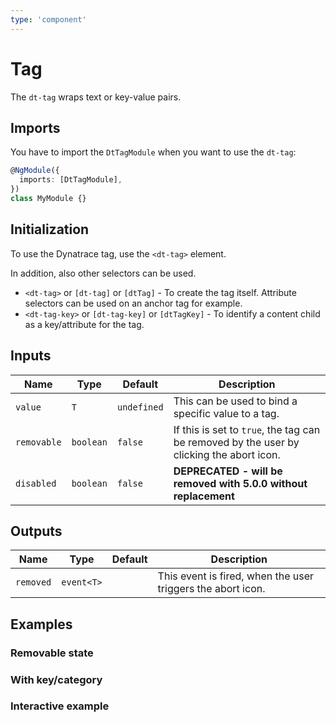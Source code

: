 ```yaml
---
type: 'component'
---
```


# Tag

The `dt-tag` wraps text or key-value pairs.

## Imports

You have to import the `DtTagModule` when you want to use the `dt-tag`:

```typescript
@NgModule({
  imports: [DtTagModule],
})
class MyModule {}
```

## Initialization

To use the Dynatrace tag, use the `<dt-tag>` element.

In addition, also other selectors can be used.

- `<dt-tag>` or `[dt-tag]` or `[dtTag]` - To create the tag itself. Attribute
  selectors can be used on an anchor tag for example.
- `<dt-tag-key>` or `[dt-tag-key]` or `[dtTagKey]` - To identify a content child
  as a key/attribute for the tag.

<docs-source-example example="TagDefaultExample"></docs-source-example>

## Inputs

| Name        | Type      | Default     | Description                                                                              |
| ----------- | --------- | ----------- | ---------------------------------------------------------------------------------------- |
| `value`     | `T`       | `undefined` | This can be used to bind a specific value to a tag.                                      |
| `removable` | `boolean` | `false`     | If this is set to `true`, the tag can be removed by the user by clicking the abort icon. |
| `disabled`  | `boolean` | `false`     | **DEPRECATED - will be removed with 5.0.0 without replacement**                          |

## Outputs

| Name      | Type       | Default | Description                                                 |
| --------- | ---------- | ------- | ----------------------------------------------------------- |
| `removed` | `event<T>` |         | This event is fired, when the user triggers the abort icon. |

## Examples

### Removable state

<docs-source-example example="TagRemovableExample"></docs-source-example>

### With key/category

<docs-source-example example="TagKeyExample"></docs-source-example>

### Interactive example

<docs-source-example example="TagInteractiveExample"></docs-source-example>
